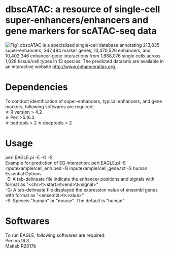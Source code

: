 # dbscATAC: a resource of single-cell super-enhancers/enhancers and gene markers for scATAC-seq data
![Fig1](https://github.com/user-attachments/assets/184c25ed-988c-4671-9fdc-3a6be4d8c92b)
dbscATAC is a specialized single-cell database annotating 213,835 super-enhancers, 347,484 marker genes, 13,470,526 enhancers, and 10,402,346 enhancer-gene interactions from 1,668,076 single cells across 1,028 tissue/cell types in 13 species. The predicted datasets are available in an interactive website http://www.enhanceratlas.org.

# Dependencies
To conduct identification of super-enhancers, typical enhancers, and gene markers, following softwares are required:<br />
✯ R version > 4.2<br />
✯ Perl >5.16.3<br />
✯ bedtools > 2
✯ deeptools > 2<br />

# Usage
perl EAGLE.pl -E <Enhancer> -G <Expression> -S <Species><br />
Example for prediction of EG interaction: perl EAGLE.pl -E inputexample/cell_enh.bed -G inputexample/cell_gene.txt -S human<br />
Essential Options<br />
-E: A tab-delineate file indicate the enhancer positions and signals with format as "\<chr\>\t\<start\>\t\<end\>\t\<signal\>"<br />
-G: A tab-delineate file displayed the expression value of ensembl genes with format as "\<ensembl\>\t\<value\>"<br />
-S: Speceis "human" or "mouse". The default is "human"<br />
  
# Softwares
To run EAGLE, following softwares are required:<br />
Perl v5.16.3<br />
Matlab R2017b<br />
